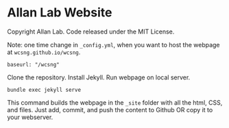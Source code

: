 # Allan Lab Website

<!--This is the website of our academic research group at Leiden University.

This website is powered by Jekyll and some Bootstrap, Bootwatch. We tried to make it simple yet adaptable, so that it is easy for you to use it as a template. Plese feel free to copy and modify for your own purposes.  You don't have to link to us or mention us (but of course we appreciate it).

Go to *aboutwebsite.md*  to learn how to copy and modidy this page for your purpose. -->


Copyright Allan Lab. Code released under the MIT License.

Note: one time change in `_config.yml`, when you want to host the webpage at `wcsng.github.io/wcsng`.
```
baseurl: "/wcsng"
```

Clone the repository. Install Jekyll. Run webpage on local server.
```
bundle exec jekyll serve
```

This command builds the webpage in the `_site` folder with all the html, CSS, and files. Just add, commit, and push the content to Github OR copy it to your webserver.
